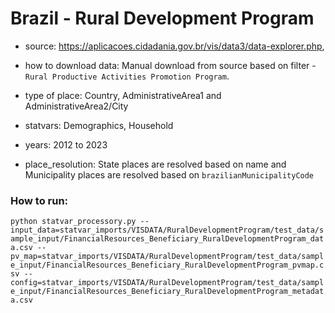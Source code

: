 # Brazil - Rural Development Program

- source: https://aplicacoes.cidadania.gov.br/vis/data3/data-explorer.php, 

- how to download data: Manual download from source based on filter - `Rural Productive Activities Promotion Program`.

- type of place: Country, AdministrativeArea1 and AdministrativeArea2/City

- statvars: Demographics, Household

- years: 2012 to 2023

- place_resolution: State places are resolved based on name and Municipality places are resolved based on `brazilianMunicipalityCode`


### How to run:
`python statvar_processory.py --input_data=statvar_imports/VISDATA/RuralDevelopmentProgram/test_data/sample_input/FinancialResources_Beneficiary_RuralDevelopmentProgram_data.csv --pv_map=statvar_imports/VISDATA/RuralDevelopmentProgram/test_data/sample_input/FinancialResources_Beneficiary_RuralDevelopmentProgram_pvmap.csv --config=statvar_imports/VISDATA/RuralDevelopmentProgram/test_data/sample_input/FinancialResources_Beneficiary_RuralDevelopmentProgram_metadata.csv`